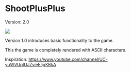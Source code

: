 # ShootPlusPlus


Version: 2.0

![](../main/imgs/ShooterPlusPlus.gif)

Version 1.0 introduces basic functionality to the game.

This the game is completely rendered with ASCII characters.






Inspiration: https://www.youtube.com/channel/UC-yuWVUplUJZvieEligKBkA

